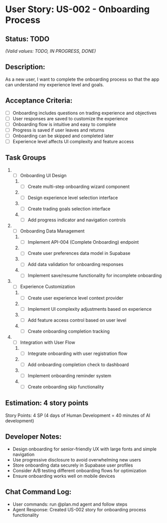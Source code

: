 # User Story: US-002 - Onboarding Process

## Status: TODO  
*(Valid values: TODO, IN PROGRESS, DONE)*

## Description:

As a new user, I want to complete the onboarding process so that the app can understand my experience level and goals.

## Acceptance Criteria:

- [ ] Onboarding includes questions on trading experience and objectives
- [ ] User responses are saved to customize the experience
- [ ] Onboarding flow is intuitive and easy to complete
- [ ] Progress is saved if user leaves and returns
- [ ] Onboarding can be skipped and completed later
- [ ] Experience level affects UI complexity and feature access

## Task Groups

1. - [ ] Onboarding UI Design
   1. - [ ] Create multi-step onboarding wizard component
   2. - [ ] Design experience level selection interface
   3. - [ ] Create trading goals selection interface
   4. - [ ] Add progress indicator and navigation controls

2. - [ ] Onboarding Data Management
   1. - [ ] Implement API-004 (Complete Onboarding) endpoint
   2. - [ ] Create user preferences data model in Supabase
   3. - [ ] Add data validation for onboarding responses
   4. - [ ] Implement save/resume functionality for incomplete onboarding

3. - [ ] Experience Customization
   1. - [ ] Create user experience level context provider
   2. - [ ] Implement UI complexity adjustments based on experience
   3. - [ ] Add feature access control based on user level
   4. - [ ] Create onboarding completion tracking

4. - [ ] Integration with User Flow
   1. - [ ] Integrate onboarding with user registration flow
   2. - [ ] Add onboarding completion check to dashboard
   3. - [ ] Implement onboarding reminder system
   4. - [ ] Create onboarding skip functionality

## Estimation: 4 story points

Story Points: 4 SP (4 days of Human Development = 40 minutes of AI development)

## Developer Notes:

- Design onboarding for senior-friendly UX with large fonts and simple navigation
- Use progressive disclosure to avoid overwhelming new users
- Store onboarding data securely in Supabase user profiles
- Consider A/B testing different onboarding flows for optimization
- Ensure onboarding works well on mobile devices

## Chat Command Log:

- User commands: run @plan.md agent and follow steps
- Agent Response: Created US-002 story for onboarding process functionality 